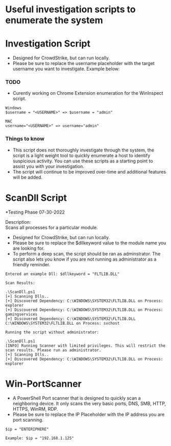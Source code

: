 # Useful investigation scripts to enumerate the system

# Investigation Script
- Designed for CrowdStrike, but can run locally.
- Please be sure to replace the username placeholder with the target username you want to investigate.  Example below:

### TODO
- Curently working on Chrome Extension enumeration for the WinInspect script. 

```
Windows
$username = "<USERNAME>" => $username = "admin"

MAC
username="<USERNAME>" => username="admin"
```

### Things to know

- This script does not thoroughly investigate through the system, the script is a light weight tool to quickly enumerate a host to identify suspicious activity.  You can use these scripts as a starting point to assist you with your investigation.
- The script will continue to be improved over-time and additional features will be added.

# ScanDll Script
*Testing Phase 07-30-2022

Description:  
Scans all processes for a particular module.

- Designed for CrowdStrike, but can run locally.
- Please be sure to replace the $dllkeyword value to the module name you are looking for.
- To perform a deep scan, the script should be ran as adminstrator.  The script also lets you know if you are not running as administrator as a friendly reminder.

```
Entered an example Dll: $dllkeyword = "FLTLIB.DLL"

Scan Results:

.\ScanDll.ps1
[+] Scanning Dlls..
[+] Discovered Dependency: C:\WINDOWS\SYSTEM32\FLTLIB.DLL on Process: explorer
[+] Discovered Dependency: C:\WINDOWS\SYSTEM32\FLTLIB.DLL on Process: gamingservices
[+] Discovered Dependency: C:\WINDOWS\SYSTEM32\FLTLIB.DLL C:\WINDOWS\SYSTEM32\FLTLIB.DLL on Process: svchost

Running the script without administrator:

.\ScanDll.ps1
[INFO] Running Scanner with limited privileges. This will restrict the scan results. Please run as administrator.
[+] Scanning Dlls..
[+] Discovered Dependency: C:\WINDOWS\SYSTEM32\FLTLIB.DLL on Process: explorer
```

# Win-PortScanner

- A PowerShell Port scanner that is designed to quickly scan a neighboring device.  It only scans the very basic ports, DNS, SMB, HTTP, HTTPS, WinRM, RDP.
- Please be sure to replace the IP Placeholder with the IP address you are port scanning.


```
$ip = "ENTERIPHERE"

Example: $ip = "192.168.1.125"
```
